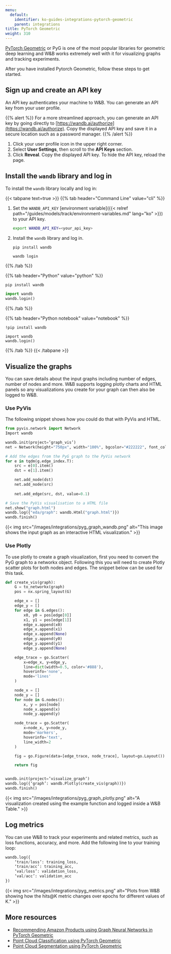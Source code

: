 ```yaml
---
menu:
  default:
    identifier: ko-guides-integrations-pytorch-geometric
    parent: integrations
title: PyTorch Geometric
weight: 310
---
```


[PyTorch Geometric](https://github.com/pyg-team/pytorch_geometric) or PyG is one of the most popular libraries for geometric deep learning and W&B works extremely well with it for visualizing graphs and tracking experiments. 

After you have installed Pytorch Geometric, follow these steps to get started.

## Sign up and create an API key

An API key authenticates your machine to W&B. You can generate an API key from your user profile.

{{% alert %}}
For a more streamlined approach, you can generate an API key by going directly to [https://wandb.ai/authorize](https://wandb.ai/authorize). Copy the displayed API key and save it in a secure location such as a password manager.
{{% /alert %}}

1. Click your user profile icon in the upper right corner.
1. Select **User Settings**, then scroll to the **API Keys** section.
1. Click **Reveal**. Copy the displayed API key. To hide the API key, reload the page.

## Install the `wandb` library and log in

To install the `wandb` library locally and log in:

{{< tabpane text=true >}}
{{% tab header="Command Line" value="cli" %}}

1. Set the `WANDB_API_KEY` [environment variable]({{< relref path="/guides/models/track/environment-variables.md" lang="ko" >}}) to your API key.

    ```bash
    export WANDB_API_KEY=<your_api_key>
    ```

1. Install the `wandb` library and log in.



    ```shell
    pip install wandb

    wandb login
    ```

{{% /tab %}}

{{% tab header="Python" value="python" %}}

```bash
pip install wandb
```
```python
import wandb
wandb.login()
```

{{% /tab %}}

{{% tab header="Python notebook" value="notebook" %}}

```notebook
!pip install wandb

import wandb
wandb.login()
```

{{% /tab %}}
{{< /tabpane >}}

## Visualize the graphs

You can save details about the input graphs including number of edges, number of nodes and more. W&B supports logging plotly charts and HTML panels so any visualizations you create for your graph can then also be logged to W&B.

### Use PyVis

The following snippet shows how you could do that with PyVis and HTML.

```python
from pyvis.network import Network
Import wandb

wandb.init(project=’graph_vis’)
net = Network(height="750px", width="100%", bgcolor="#222222", font_color="white")

# Add the edges from the PyG graph to the PyVis network
for e in tqdm(g.edge_index.T):
    src = e[0].item()
    dst = e[1].item()

    net.add_node(dst)
    net.add_node(src)
    
    net.add_edge(src, dst, value=0.1)

# Save the PyVis visualisation to a HTML file
net.show("graph.html")
wandb.log({"eda/graph": wandb.Html("graph.html")})
wandb.finish()
```

{{< img src="/images/integrations/pyg_graph_wandb.png" alt="This image shows the input graph as an interactive HTML visualization." >}}

### Use Plotly

To use plotly to create a graph visualization, first you need to convert the PyG graph to a networkx object. Following this you will need to create Plotly scatter plots for both nodes and edges. The snippet below can be used for this task.

```python
def create_vis(graph):
    G = to_networkx(graph)
    pos = nx.spring_layout(G)

    edge_x = []
    edge_y = []
    for edge in G.edges():
        x0, y0 = pos[edge[0]]
        x1, y1 = pos[edge[1]]
        edge_x.append(x0)
        edge_x.append(x1)
        edge_x.append(None)
        edge_y.append(y0)
        edge_y.append(y1)
        edge_y.append(None)

    edge_trace = go.Scatter(
        x=edge_x, y=edge_y,
        line=dict(width=0.5, color='#888'),
        hoverinfo='none',
        mode='lines'
    )

    node_x = []
    node_y = []
    for node in G.nodes():
        x, y = pos[node]
        node_x.append(x)
        node_y.append(y)

    node_trace = go.Scatter(
        x=node_x, y=node_y,
        mode='markers',
        hoverinfo='text',
        line_width=2
    )

    fig = go.Figure(data=[edge_trace, node_trace], layout=go.Layout())

    return fig


wandb.init(project=’visualize_graph’)
wandb.log({‘graph’: wandb.Plotly(create_vis(graph))})
wandb.finish()
```

{{< img src="/images/integrations/pyg_graph_plotly.png" alt="A visualization created using the example function and logged inside a W&B Table." >}}

## Log metrics

You can use W&B to track your experiments and related metrics, such as loss functions, accuracy, and more. Add the following line to your training loop:

```python
wandb.log({
	‘train/loss’: training_loss,
	‘train/acc’: training_acc,
	‘val/loss’: validation_loss,
	‘val/acc’: validation_acc
})
```

{{< img src="/images/integrations/pyg_metrics.png" alt="Plots from W&B showing how the hits@K metric changes over epochs for different values of K." >}}

## More resources

- [Recommending Amazon Products using Graph Neural Networks in PyTorch Geometric](https://wandb.ai/manan-goel/gnn-recommender/reports/Recommending-Amazon-Products-using-Graph-Neural-Networks-in-PyTorch-Geometric--VmlldzozMTA3MzYw#what-does-the-data-look-like?)
- [Point Cloud Classification using PyTorch Geometric](https://wandb.ai/geekyrakshit/pyg-point-cloud/reports/Point-Cloud-Classification-using-PyTorch-Geometric--VmlldzozMTExMTE3)
- [Point Cloud Segmentation using PyTorch Geometric](https://wandb.ai/wandb/point-cloud-segmentation/reports/Point-Cloud-Segmentation-using-Dynamic-Graph-CNN--VmlldzozMTk5MDcy)